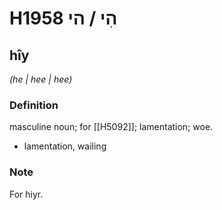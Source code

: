 # H1958 הִי / הי

## hîy

_(he | hee | hee)_

### Definition

masculine noun; for [[H5092]]; lamentation; woe.

- lamentation, wailing


### Note

For hiyr.

